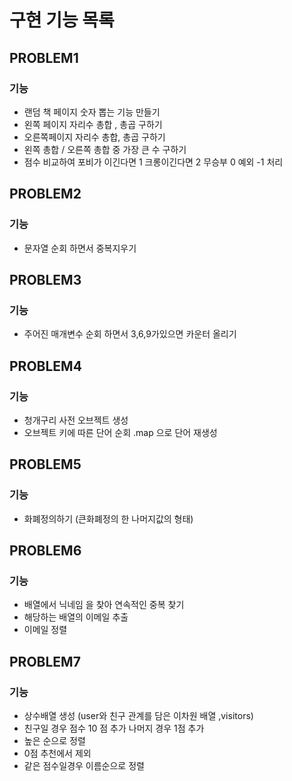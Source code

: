 # 구현 기능 목록

## PROBLEM1

### 기능

- 랜덤 책 페이지 숫자 뽑는 기능 만들기
- 왼쪽 페이지 자리수 총합 , 총곱 구하기
- 오른쪽페이지 자리수 총합, 총곱 구하기
- 왼쪽 총합 / 오른쪽 총합 중 가장 큰 수 구하기
- 점수 비교하여 포비가 이긴다면 1 크롱이긴다면 2 무승부 0 예외 -1 처리

## PROBLEM2

### 기능

- 문자열 순회 하면서 중복지우기

## PROBLEM3

### 기능

- 주어진 매개변수 순회 하면서 3,6,9가있으면 카운터 올리기

## PROBLEM4

### 기능

- 청개구리 사전 오브젝트 생성
- 오브젝트 키에 따른 단어 순회 .map 으로 단어 재생성

## PROBLEM5

### 기능

- 화폐정의하기 (큰화폐정의 한 나머지값의 형태)

## PROBLEM6

### 기능

- 배열에서 닉네임 을 찾아 연속적인 중복 찾기
- 해당하는 배열의 이메일 추출
- 이메일 정렬

## PROBLEM7

### 기능

- 상수배열 생성 (user와 친구 관계를 담은 이차원 배열 ,visitors)
- 친구일 경우 점수 10 점 추가 나머지 경우 1점 추가
- 높은 순으로 정렬
- 0점 추천에서 제외
- 같은 점수일경우 이름순으로 정렬

